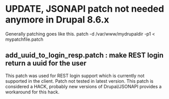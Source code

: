 # UPDATE, JSONAPI patch not needed anymore in Drupal 8.6.x

Generally patching goes like this.
patch -d /var/www/mydrupaldir -p1 < mypatchfile.patch

## add_uuid_to_login_resp.patch : make REST login return a uuid for the user

This patch was used for REST login support which is currently not supported in the client.
Patch not tested in latest version. This patch is considered a HACK, probably new versions of Drupal/JSONAPI provides a workaround for this hack.
